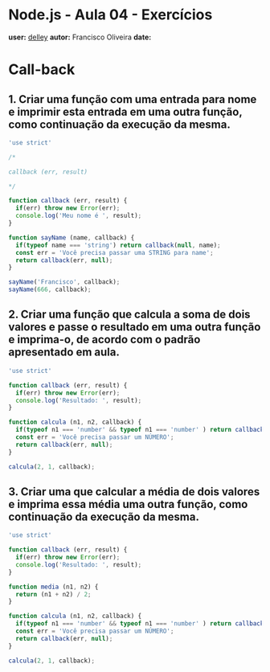 # Node.js - Aula 04 - Exercícios
**user:** [delley](https://github.com/delley)
**autor:** Francisco Oliveira
**date:**

# Call-back

## 1. Criar uma função com uma entrada para nome e imprimir esta entrada em uma outra função, como continuação da execução da mesma.

```js
'use strict'

/*

callback (err, result)

*/

function callback (err, result) {
  if(err) throw new Error(err);
  console.log('Meu nome é ', result);
}

function sayName (name, callback) {
  if(typeof name === 'string') return callback(null, name);
  const err = 'Você precisa passar uma STRING para name';
  return callback(err, null);
}

sayName('Francisco', callback);
sayName(666, callback);
```

## 2. Criar uma função que calcula a soma de dois valores e passe o resultado em uma outra função e imprima-o, de acordo com o padrão apresentado em aula.

```js
'use strict'

function callback (err, result) {
  if(err) throw new Error(err);
  console.log('Resultado: ', result);
}

function calcula (n1, n2, callback) {
  if(typeof n1 === 'number' && typeof n1 === 'number' ) return callback(null, n1 + n2);
  const err = 'Você precisa passar um NÚMERO';
  return callback(err, null);
}

calcula(2, 1, callback);
```

## 3. Criar uma que calcular a média de dois valores e imprima essa média uma outra função, como continuação da execução da mesma.

```js
'use strict'

function callback (err, result) {
  if(err) throw new Error(err);
  console.log('Resultado: ', result);
}

function media (n1, n2) {
  return (n1 + n2) / 2;
}

function calcula (n1, n2, callback) {
  if(typeof n1 === 'number' && typeof n1 === 'number' ) return callback(null, media(n1, n2));
  const err = 'Você precisa passar um NÚMERO';
  return callback(err, null);
}

calcula(2, 1, callback);
```
